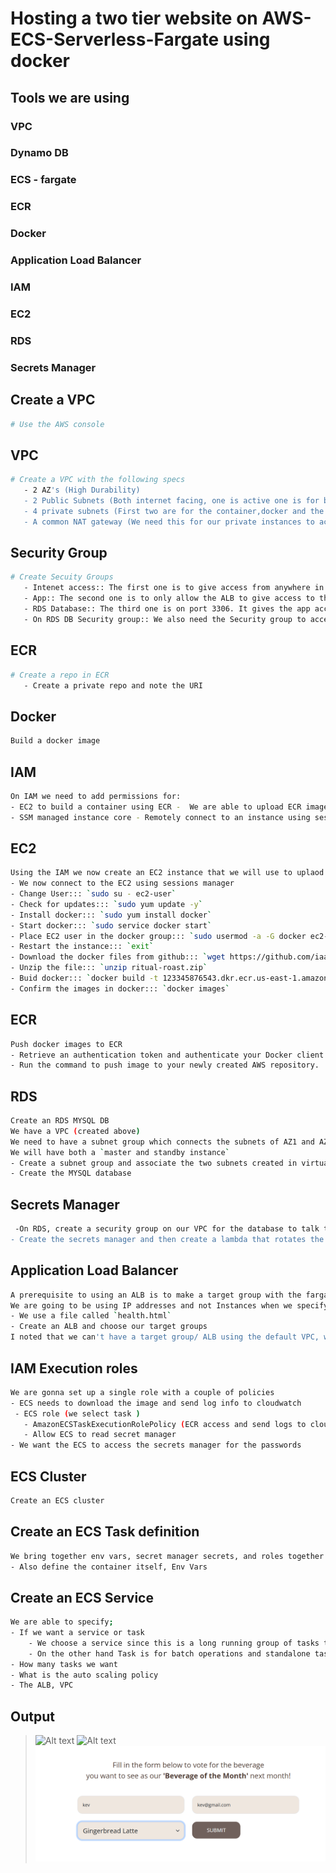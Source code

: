 # Hosting a two tier website on AWS-ECS-Serverless-Fargate using docker
## Tools we are using
### VPC
### Dynamo DB
### ECS - fargate
### ECR
### Docker
### Application Load Balancer
### IAM
### EC2
### RDS
### Secrets Manager
## Create a VPC
```sh
# Use the AWS console
```
## VPC
```sh
# Create a VPC with the following specs
   - 2 AZ's (High Durability)
   - 2 Public Subnets (Both internet facing, one is active one is for back up)
   - 4 private subnets (First two are for the container,docker and the database and the other two are backup )
   - A common NAT gateway (We need this for our private instances to access the net)
```
## Security Group
```sh
# Create Secuity Groups
   - Intenet access:: The first one is to give access from anywhere in the internet http: (0.0.0.0/0)
   - App:: The second one is to only allow the ALB to give access to the Containers
   - RDS Database:: The third one is on port 3306. It gives the app access to the RDS database
   - On RDS DB Security group:: We also need the Security group to access itself so that lambda can communicate with it when it needs to update passwords every 7 days
```
## ECR
```sh
# Create a repo in ECR
   - Create a private repo and note the URI
```
## Docker
```sh
Build a docker image
```
## IAM
```sh
On IAM we need to add permissions for:
- EC2 to build a container using ECR -  We are able to upload ECR images >EC2InstanceProfileForImageBuilderECRContainerBuilds 
- SSM managed instance core - Remotely connect to an instance using sessions manager >AmazonSSMManagedInstanceCore
```
## EC2
```sh
Using the IAM we now create an EC2 instance that we will use to uplaod our docker file and upload content to ECR
- We now connect to the EC2 using sessions manager
- Change User::: `sudo su - ec2-user`
- Check for updates::: `sudo yum update -y`
- Install docker::: `sudo yum install docker`
- Start docker::: `sudo service docker start`
- Place EC2 user in the docker group::: `sudo usermod -a -G docker ec2-user`
- Restart the instance::: `exit`
- Download the docker files from github::: `wget https://github.com/iaasacademy/aws-how-to-guide/raw/238deeefb955ddef46c673f5154754f679410d57/amazon-ecs-mini-project/ritual-roast-code.zip`
- Unzip the file::: `unzip ritual-roast.zip`
- Buid docker::: `docker build -t 123345876543.dkr.ecr.us-east-1.amazonaws.com/ritual-roast .`
- Confirm the images in docker::: `docker images`
```
## ECR
```sh
Push docker images to ECR
- Retrieve an authentication token and authenticate your Docker client to your registry.
- Run the command to push image to your newly created AWS repository.
```
## RDS
```sh
Create an RDS MYSQL DB
We have a VPC (created above)
We need to have a subnet group which connects the subnets of AZ1 and AZ2 (standard for all RDS)
We will have both a `master and standby instance`
- Create a subnet group and associate the two subnets created in virtual-roast VPC to it
- Create the MYSQL database
```
## Secrets Manager
```sh
 -On RDS, create a security group on our VPC for the database to talk to itself since it doesn't allow traffic from somewhere else this will make rotation of passwords by secrets manager very easy
- Create the secrets manager and then create a lambda that rotates the password after 7 days
```
## Application Load Balancer
```sh
A prerequisite to using an ALB is to make a target group with the fargate instances
We are going to be using IP addresses and not Instances when we specify target group details
- We use a file called `health.html`
- Create an ALB and choose our target groups
I noted that we can't have a target group/ ALB using the default VPC, we need to use a custom VPC that has internet facing subnets (HTTP)
```
## IAM Execution roles
```sh
We are gonna set up a single role with a couple of policies
- ECS needs to download the image and send log info to cloudwatch
 - ECS role (we select task )
   - AmazonECSTaskExecutionRolePolicy (ECR access and send logs to cloudwatch)
   - Allow ECS to read secret manager
- We want the ECS to access the secrets manager for the passwords
```
## ECS Cluster
```sh
Create an ECS cluster
```
## Create an ECS Task definition
```sh
We bring together env vars, secret manager secrets, and roles together to define the task
- Also define the container itself, Env Vars
```
## Create an ECS Service
```sh
We are able to specify;
- If we want a service or task
    - We choose a service since this is a long running group of tasks that can be stopped and restarted:: Very usable for our use case, a website
    - On the other hand Task is for batch operations and standalone tasks that run and terminate 
- How many tasks we want
- What is the auto scaling policy
- The ALB, VPC
```
## Output
> ![Alt text](.ritual-roast/images/pic2.png?raw=true "Our website was hosted successfully")
> ![Alt text](.ritual-roast/images/pic3.png?raw=true "Our website was hosted successfully")
> ![Alt text](./ritual-roast/images/pic1.png?raw=true "Our website was hosted successfully")



